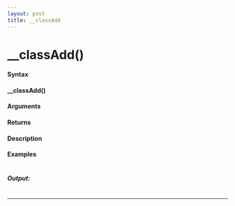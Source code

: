 ```yaml
---
layout: post
title: __classAdd
---
```


# __classAdd()


#### Syntax

#### __classAdd()

#### Arguments

#### Returns

#### Description

#### Examples

```

```

##### Output:

```

```

---